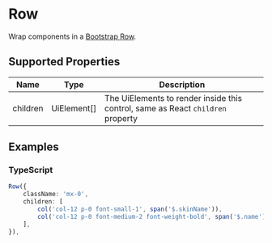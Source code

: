 # Row

Wrap components in a [Bootstrap Row](https://getbootstrap.com/docs/5.0/layout/grid/).

## Supported Properties

| Name     | Type         | Description                                                                     |
| -------- | ------------ | ------------------------------------------------------------------------------- |
| children | UiElement\[] | The UiElements to render inside this control, same as React `children` property |

## Examples

### TypeScript

```typescript
Row({
    className: 'mx-0',
    children: [
        col('col-12 p-0 font-small-1', span('$.skinName')),
        col('col-12 p-0 font-medium-2 font-weight-bold', span('$.name')),
    ],
}),
```
